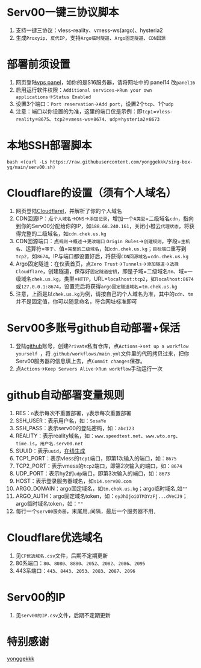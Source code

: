 # Serv00一键三协议脚本

1. 支持一键三协议：vless-reality、vmess-ws(argo)、hysteria2
2. 生成`Proxyip`、`反代IP`，支持`Argo临时隧道`、`Argo固定隧道`、`CDN回源`

# 部署前须设置

1. 网页登陆[vps panel](https://panel14.serv00.com/)，如你的是S16服务器，请将网址中的 panel14 改`panel16`
2. 启用运行软件权限：`Additional services`→`Run your own applications`→`Status Enabled`
3. 设置3个端口：`Port reservation`→`Add port`，设置2个`tcp`、1个`udp`
4. 注意：端口以你设置的为准，这里的端口仅是示例：即`tcp1`=`vless-reality`=`8675`、`tcp2`=`vmess-ws`=`8674`、`udp`=`hysteria2`=`8673`

# 本地SSH部署脚本

```
bash <(curl -Ls https://raw.githubusercontent.com/yonggekkk/sing-box-yg/main/serv00.sh)
```

# Cloudflare的设置（须有个人域名）

1. 网页登陆[Cloudflarel](https://dash.cloudflare.com/login)，并解析了你的个人域名
2. CDN回源IP：点`个人域名`→`DNS`→`添加记录`，增加一个`A类型`=二级域名`cdn`，指向到你的Serv00分配给你的IP，如`188.68.240.161`，关闭小橙云`代理状态`，将获得完整的二级域名，如`cdn.chek.us.kg`
3. CDN回源端口：点`规则`→`概述`→`更改端口` `Origin Rules`→`创建规则`，字段=`主机名`、运算符=`等于`、值=`完整的二级域名`，如`cdn.chek.us.kg`；`目标端口`重写到`tcp2`，如`8674`。IP与端口都设置好后，将获得`CDN回源域名`=`cdn.chek.us.kg`
4. Argo固定隧道：在仪表首页，点`Zero Trust`→`Tunnels`→`添加隧道`→`选择 Cloudflare`，创建隧道，保存好`固定隧道密钥`，即是子域=二级域名`tm`、域=一级域名`chek.us.kg`，类型=`HTTP`，URL=`localhost:tcp2`，如`localhost:8674`或`127.0.0.1:8674`，设置完后将获得`argo固定隧道域名`=`tm.chek.us.kg`
5. 注意，上面是以`chek.us.kg`为例，请按自己的个人域名为准，其中的`cdn`、`tm`并不是固定值，你可以随意命名，符合网址标准即可
    
# Serv00多账号github自动部署+保活

1. 登陆[github](https://github.com/login)账号，创建`Private`私有仓库，点`Actions`→`set up a workflow yourself `，将`.github/workflows/main.yml`文件里的代码拷贝过来，把你Serv00服务器的信息填上去，点`Commit changes`保存。
2. 点`Actions`→`Keep Servers Alive`→`Run workflow`手动运行一次
   
# github自动部署变量规则

1. RES：`n`表示每次不重置部署，`y`表示每次重置部署
2. SSH_USER：表示用户名，如：`SosaYe`
3. SSH_PASS：表示serv00的登陆密码，如：`abc123`
4. REALITY：表示reality域名，如：`www.speedtest.net`、`www.wto.org`、`time.is`，`用户名.serv00.net`
5. SUUID：表示`uuid`，[在线生成](https://1024tools.com/uuid)
6. TCP1_PORT：表示vless的`tcp1`端口，即第1次输入的端口，如：`8675`
7. TCP2_PORT：表示vmess的`tcp2`端口，即第2次输入的端口，如：`8674`
8. UDP_PORT：表示hy2的`udp`端口，即第3次输入的端口，如：`8673`
9. HOST：表示登录服务器域名，如`s14.serv00.com`
10. ARGO_DOMAIN：argo固定域名，如`tm.chok.us.kg`；argo临时域名,如`""`
11. ARGO_AUTH：argo固定域名token，如：`eyJhIjoiOTM3YzFj...dVeCJ9`；argo临时域名token，如：`""`
12. 每行一个`serv00服务器`，末尾用`,`间隔，最后一个服务器不用`,`

# Cloudflare优选域名

1. 见`CF优选域名.csv`文件，后期不定期更新
2. 80系端口：`80`、`8080`、`8880`、`2052`、`2082`、`2086`、`2095`
3. 443系端口：`443`、`8443`、`2053`、`2083`、`2087`、`2096`
   
# Serv00的IP

1. 见`serv00的IP.csv`文件，后期不定期更新
   
# 特别感谢

[yonggekkk](https://github.com/yonggekkk/)
